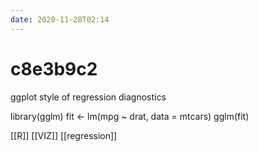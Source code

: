 ```yaml
---
date: 2020-11-28T02:14
---
```


# c8e3b9c2

ggplot style of regression diagnostics

library(gglm)
fit <- lm(mpg ~ drat, data = mtcars)
gglm(fit) 


[[R]]
[[VIZ]]
[[regression]]